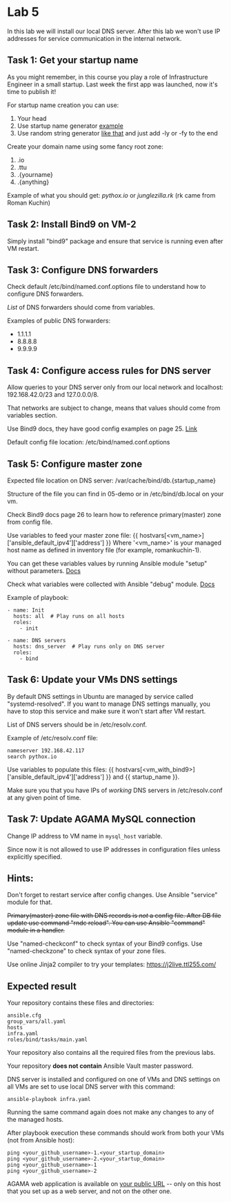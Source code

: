 # Lab 5

In this lab we will install our local DNS server. After this lab we won't use IP addresses for service communication in the internal network.

## Task 1: Get your startup name

As you might remember, in this course you play a role of Infrastructure Engineer in a small startup. Last week the first app was launched, now it's time to publish it!

For startup name creation you can use:
1. Your head
2. Use startup name generator [example](https://namelix.com/)
3. Use random string generator [like that](https://www.random.org/passwords) and just add -ly or -fy to the end

Create your domain name using some fancy root zone:
1. .io
2. .ttu
3. .{yourname}
4. .{anything}

Example of what you should get: *pythox.io* or *junglezilla.rk* (rk came from Roman Kuchin)

## Task 2: Install Bind9 on VM-2

Simply install "bind9" package and ensure that service is running even after VM restart.

## Task 3: Configure DNS forwarders

Check default /etc/bind/named.conf.options file to understand how to configure DNS forwarders.

*List* of DNS forwarders should come from variables.

Examples of public DNS forwarders:
 - 1.1.1.1
 - 8.8.8.8
 - 9.9.9.9

## Task 4: Configure access rules for DNS server

Allow queries to your DNS server only from our local network and localhost: 192.168.42.0/23 and 127.0.0.0/8.

That networks are subject to change, means that values should come from variables section.

Use Bind9 docs, they have good config examples on page 25. [Link](https://downloads.isc.org/isc/bind9/cur/9.18/doc/arm/Bv9ARM.pdf)

Default config file location: /etc/bind/named.conf.options

## Task 5: Configure master zone

Expected file location on DNS server: /var/cache/bind/db.{startup_name}

Structure of the file you can find in 05-demo or in /etc/bind/db.local on your vm.

Check Bind9 docs page 26 to learn how to reference primary(master) zone from config file.

Use variables to feed your master zone file:
    {{ hostvars[<vm_name>]['ansible_default_ipv4']['address'] }}
Where '<vm_name>' is your managed host name as defined in inventory file (for example, romankuchin-1).

You can get these variables values by running Ansible module "setup" without parameters. [Docs](https://docs.ansible.com/ansible/latest/collections/ansible/builtin/setup_module.html)

Check what variables were collected with Ansible "debug" module. [Docs](https://docs.ansible.com/ansible/latest/collections/ansible/builtin/debug_module.html)

Example of playbook:

	- name: Init
	  hosts: all  # Play runs on all hosts
	  roles:
        - init

	- name: DNS servers
	  hosts: dns_server  # Play runs only on DNS server
	  roles:
	    - bind

## Task 6: Update your VMs DNS settings

By default DNS settings in Ubuntu are managed by service called "systemd-resolved". If you want to manage DNS settings manually, you have to stop this service and make sure it won't start after VM restart.

List of DNS servers should be in /etc/resolv.conf.

Example of /etc/resolv.conf file:

    nameserver 192.168.42.117
    search pythox.io

Use variables to populate this files: {{ hostvars[<vm_with_bind9>]['ansible_default_ipv4']['address'] }} and {{ startup_name }}.

Make sure you that you have IPs of *working* DNS servers in /etc/resolv.conf at any given point of time.

## Task 7: Update AGAMA MySQL connection

Change IP address to VM name in `mysql_host` variable.

Since now it is not allowed to use IP addresses in configuration files unless explicitly specified.

## Hints:

Don't forget to restart service after config changes. Use Ansible "service" module for that.

~~Primary(master) zone file with DNS records is *not* a config file. After DB file update use command "rndc reload". You can use Ansible "command" module in a handler.~~

Use "named-checkconf" to check syntax of your Bind9 configs. Use "named-checkzone" to check syntax of your zone files.

Use online Jinja2 compiler to try your templates: https://j2live.ttl255.com/

## Expected result

Your repository contains these files and directories:

	ansible.cfg
	group_vars/all.yaml
	hosts
	infra.yaml
	roles/bind/tasks/main.yaml

Your repository also contains all the required files from the previous labs.

Your repository **does not contain** Ansible Vault master password.

DNS server is installed and configured on one of VMs and DNS settings on all VMs are set to use local DNS server with this command:

	ansible-playbook infra.yaml

Running the same command again does not make any changes to any of the managed hosts.

After playbook execution these commands should work from both your VMs (not from Ansible host):

    ping <your_github_username>-1.<your_startup_domain>
    ping <your_github_username>-2.<your_startup_domain>
    ping <your_github_username>-1
    ping <your_github_username>-2

AGAMA web application is available on
[your public URL](http://193.40.156.67/students.html) -- only on this host that you set up as a web
server, and not on the other one.

